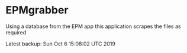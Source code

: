 # EPMgrabber
Using a database from the EPM app this application scrapes the files as required


Latest backup: Sun Oct 6 15:08:02 UTC 2019
